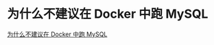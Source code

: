 # 为什么不建议在 Docker 中跑 MySQL

[为什么不建议在 Docker 中跑 MySQL](https://cloud.tencent.com/developer/article/1950030)

